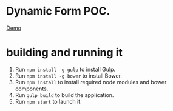 # Dynamic Form POC.

[Demo](http://forms-demo.robertjesionek.com/myform)

# building and running it

1. Run `npm install -g gulp` to install Gulp.
2. Run `npm install -g bower` to install Bower.
3. Run `npm install` to install required node modules and bower components.
4. Run `gulp build` to build the application.
5. Run `npm start` to launch it.
